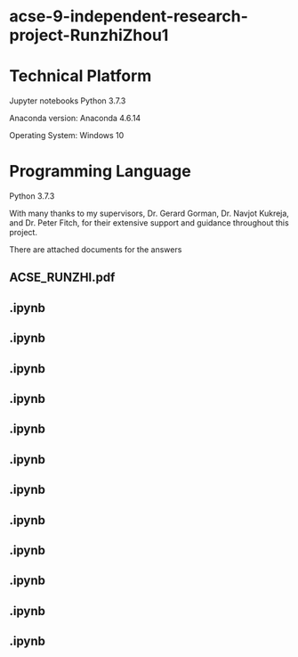 # acse-9-independent-research-project-RunzhiZhou1

# Technical Platform

Jupyter notebooks Python 3.7.3

Anaconda version: Anaconda 4.6.14

Operating System: Windows 10
# Programming Language

Python 3.7.3


With many thanks to my supervisors, Dr. Gerard Gorman, Dr. Navjot Kukreja, and Dr. Peter Fitch,
for their extensive support and guidance throughout this project.

There are  attached documents for the answers

## ACSE_RUNZHI.pdf

## .ipynb 

## .ipynb 

## .ipynb 

## .ipynb

## .ipynb

## .ipynb

## .ipynb

## .ipynb 

## .ipynb 

## .ipynb 

## .ipynb 

## .ipynb 


